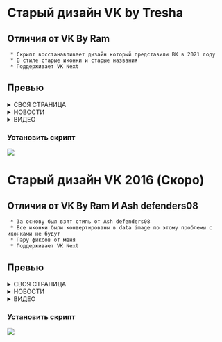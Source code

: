 <div>
  
#  **Старый дизайн VK by Tresha**
## Отличия от VK By Ram
``` 
 * Скрипт восстанавливает дизайн который представили ВК в 2021 году
 * В стиле старые иконки и старые названия
 * Поддерживает VK Next
```
## Превью
  
<details><summary>СВОЯ СТРАНИЦА</summary>
  Скоро
</details>
<details><summary>НОВОСТИ</summary>
  Скоро
</details>
  <details><summary>ВИДЕО</summary>
Скоро
    </details>

  ### Установить скрипт
<a href="https://github.com/RemoteCaller-Exiled/vk-old-2021/raw/main/userscript.js">
  <img src="https://img.shields.io/badge/-%D1%83%D1%81%D1%82%D0%B0%D0%BD%D0%BE%D0%B2%D0%B8%D1%82%D1%8C-green?style=for-the-badge&link=#">
</a>
<div>
  
#  **Старый дизайн VK 2016 (Скоро)**
## Отличия от VK By Ram И Ash defenders08
``` 
 * За основу был взят стиль от Ash defenders08
 * Все иконки были конвертированы в data image по этому проблемы с иконками не будут 
 * Пару фиксов от меня
 * Поддерживает VK Next
```
## Превью
  
<details><summary>СВОЯ СТРАНИЦА</summary>
  Скоро
</details>
<details><summary>НОВОСТИ</summary>
  Скоро
</details>
  <details><summary>ВИДЕО</summary>
Скоро
    </details>

  ### Установить скрипт
<a href="https://github.com/RemoteCaller-Exiled/vk-old-2021/raw/main/userscript.js">
  <img src="https://img.shields.io/badge/-%D0%9D%D0%B5%D0%B4%D0%BE%D1%81%D1%82%D1%83%D0%BF%D0%BD%D0%BE-red?style=for-the-badge&link=#">
</a>
<div>
